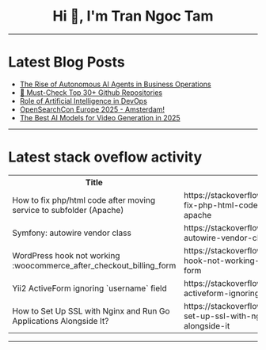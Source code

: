 <h1 align="center">Hi 👋, I'm Tran Ngoc Tam</h1>

---

# Latest Blog Posts 
<!-- BLOG-POST-LIST:START -->
- [The Rise of Autonomous AI Agents in Business Operations](https://dev.to/routeclouds/the-rise-of-autonomous-ai-agents-in-business-operations-14gg)
- [🚀 Must-Check Top 30+ Github Repositories](https://dev.to/gittech/must-check-top-30-github-repositories-e0a)
- [Role of Artificial Intelligence in DevOps](https://dev.to/574n13y/role-of-artificial-intelligence-in-devops-4c0k)
- [OpenSearchCon Europe 2025 - Amsterdam!](https://dev.to/krisfreedain/opensearchcon-europe-2025-amsterdam-45d3)
- [The Best AI Models for Video Generation in 2025](https://dev.to/andrewbaisden/the-best-ai-models-for-video-generation-in-2025-2h0m)
<!-- BLOG-POST-LIST:END -->

---

# Latest stack oveflow activity
<table>
  <tr><th>Title</th><th>Link</th></tr>
  <!-- STACKOVERFLOW:START --><tr><td>How to fix php/html code after moving service to subfolder &lpar;Apache&rpar;</td><td>https://stackoverflow.com/questions/79355986/how-to-fix-php-html-code-after-moving-service-to-subfolder-apache</td></tr><tr><td>Symfony: autowire vendor class</td><td>https://stackoverflow.com/questions/79355898/symfony-autowire-vendor-class</td></tr><tr><td>WordPress hook not working :woocommerce_after_checkout_billing_form</td><td>https://stackoverflow.com/questions/79355837/wordpress-hook-not-working-woocommerce-after-checkout-billing-form</td></tr><tr><td>Yii2 ActiveForm ignoring `username` field</td><td>https://stackoverflow.com/questions/79355813/yii2-activeform-ignoring-username-field</td></tr><tr><td>How to Set Up SSL with Nginx and Run Go Applications Alongside It?</td><td>https://stackoverflow.com/questions/79355810/how-to-set-up-ssl-with-nginx-and-run-go-applications-alongside-it</td></tr><!-- STACKOVERFLOW:END -->
</table>

---


